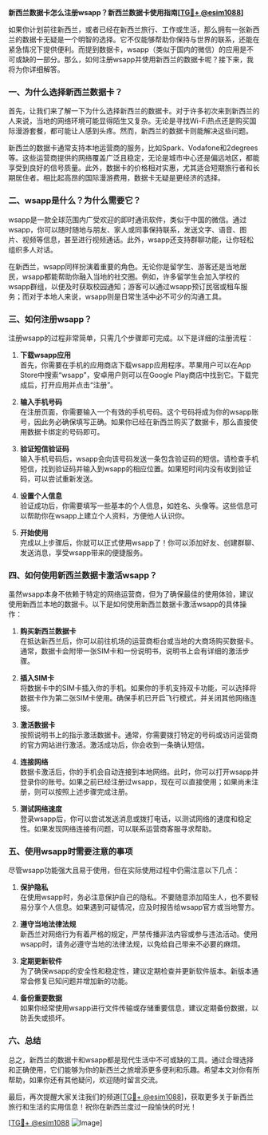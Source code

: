 **新西兰数据卡怎么注册wsapp？新西兰数据卡使用指南[[TG💪+ @esim1088](https://t.me/s/esim1088)]**

如果你计划前往新西兰，或者已经在新西兰旅行、工作或生活，那么拥有一张新西兰的数据卡无疑是一个明智的选择。它不仅能够帮助你保持与世界的联系，还能在紧急情况下提供便利。而提到数据卡，wsapp（类似于国内的微信）的应用是不可或缺的一部分。那么，如何注册wsapp并使用新西兰的数据卡呢？接下来，我将为你详细解答。

### 一、为什么选择新西兰数据卡？

首先，让我们来了解一下为什么选择新西兰的数据卡。对于许多初次来到新西兰的人来说，当地的网络环境可能显得陌生又复杂。无论是寻找Wi-Fi热点还是购买国际漫游套餐，都可能让人感到头疼。然而，新西兰的数据卡则能解决这些问题。

新西兰的数据卡通常支持本地运营商的服务，比如Spark、Vodafone和2degrees等。这些运营商提供的网络覆盖广泛且稳定，无论是城市中心还是偏远地区，都能享受到良好的信号质量。此外，数据卡的价格相对实惠，尤其适合短期旅行者和长期居住者。相比起高昂的国际漫游费用，数据卡无疑是更经济的选择。

### 二、wsapp是什么？为什么需要它？

wsapp是一款全球范围内广受欢迎的即时通讯软件，类似于中国的微信。通过wsapp，你可以随时随地与朋友、家人或同事保持联系，发送文字、语音、图片、视频等信息，甚至进行视频通话。此外，wsapp还支持群聊功能，让你轻松组织多人对话。

在新西兰，wsapp同样扮演着重要的角色。无论你是留学生、游客还是当地居民，wsapp都能帮助你融入当地的社交圈。例如，许多留学生会加入学校的wsapp群组，以便及时获取校园通知；游客可以通过wsapp预订民宿或租车服务；而对于本地人来说，wsapp则是日常生活中必不可少的沟通工具。

### 三、如何注册wsapp？

注册wsapp的过程非常简单，只需几个步骤即可完成。以下是详细的注册流程：

1. **下载wsapp应用**  
   首先，你需要在手机的应用商店下载wsapp应用程序。苹果用户可以在App Store中搜索“wsapp”，安卓用户则可以在Google Play商店中找到它。下载完成后，打开应用并点击“注册”。

2. **输入手机号码**  
   在注册页面，你需要输入一个有效的手机号码。这个号码将成为你的wsapp账号，因此务必确保填写正确。如果你已经在新西兰购买了数据卡，那么直接使用数据卡绑定的号码即可。

3. **验证短信验证码**  
   输入手机号码后，wsapp会向该号码发送一条包含验证码的短信。请检查手机短信，找到验证码并输入到wsapp的相应位置。如果短时间内没有收到验证码，可以尝试重新发送。

4. **设置个人信息**  
   验证成功后，你需要填写一些基本的个人信息，如姓名、头像等。这些信息可以帮助你在wsapp上建立个人资料，方便他人认识你。

5. **开始使用**  
   完成以上步骤后，你就可以正式使用wsapp了！你可以添加好友、创建群聊、发送消息，享受wsapp带来的便捷服务。

### 四、如何使用新西兰数据卡激活wsapp？

虽然wsapp本身不依赖于特定的网络运营商，但为了确保最佳的使用体验，建议使用新西兰本地的数据卡。以下是如何使用新西兰数据卡激活wsapp的具体操作：

1. **购买新西兰数据卡**  
   在抵达新西兰后，你可以前往机场的运营商柜台或当地的大商场购买数据卡。通常，数据卡会附带一张SIM卡和一份说明书，说明书上会有详细的激活步骤。

2. **插入SIM卡**  
   将数据卡中的SIM卡插入你的手机。如果你的手机支持双卡功能，可以选择将数据卡作为第二张SIM卡使用。确保手机已开启飞行模式，并关闭其他网络连接。

3. **激活数据卡**  
   按照说明书上的指示激活数据卡。通常，你需要拨打特定的号码或访问运营商的官方网站进行激活。激活成功后，你会收到一条确认短信。

4. **连接网络**  
   数据卡激活后，你的手机会自动连接到本地网络。此时，你可以打开wsapp并登录你的账号。如果之前已经注册过wsapp，现在可以直接使用；如果尚未注册，则可以按照上述步骤完成注册。

5. **测试网络速度**  
   登录wsapp后，你可以尝试发送消息或拨打电话，以测试网络的速度和稳定性。如果发现网络连接有问题，可以联系运营商客服寻求帮助。

### 五、使用wsapp时需要注意的事项

尽管wsapp功能强大且易于使用，但在实际使用过程中仍需注意以下几点：

1. **保护隐私**  
   在使用wsapp时，务必注意保护自己的隐私。不要随意添加陌生人，也不要轻易分享个人信息。如果遇到可疑情况，应及时报告给wsapp官方或当地警方。

2. **遵守当地法律法规**  
   新西兰对网络行为有着严格的规定，严禁传播非法内容或参与违法活动。使用wsapp时，请务必遵守当地的法律法规，以免给自己带来不必要的麻烦。

3. **定期更新软件**  
   为了确保wsapp的安全性和稳定性，建议定期检查并更新软件版本。新版本通常会修复已知问题并增加新的功能。

4. **备份重要数据**  
   如果你经常使用wsapp进行文件传输或存储重要信息，建议定期备份数据，以防丢失或损坏。

### 六、总结

总之，新西兰的数据卡和wsapp都是现代生活中不可或缺的工具。通过合理选择和正确使用，它们能够为你的新西兰之旅增添更多便利和乐趣。希望本文对你有所帮助，如果你还有其他疑问，欢迎随时留言交流。

最后，再次提醒大家关注我们的频道[[TG💪+ @esim1088](https://t.me/s/esim1088)]，获取更多关于新西兰旅行和生活的实用信息！祝你在新西兰度过一段愉快的时光！

[[TG💪+ @esim1088](https://t.me/s/esim1088) ![Image](https://i.postimg.cc/4NQfJmqS/Snipaste-2025-05-13-00-14-12.png)]